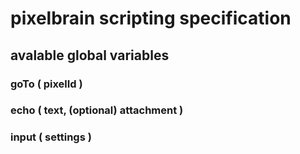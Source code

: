 # pixelbrain scripting specification

## avalable global variables

### goTo ( pixelId )

### echo ( text, (optional) attachment )

### input ( settings )
